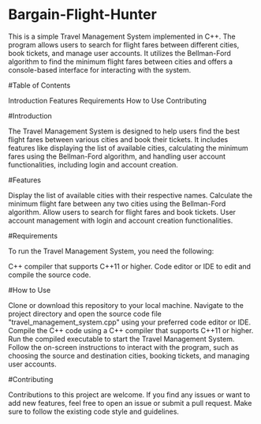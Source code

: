 # Bargain-Flight-Hunter

This is a simple Travel Management System implemented in C++. The program allows users to search for flight fares between different cities, book tickets, and manage user accounts. It utilizes the Bellman-Ford algorithm to find the minimum flight fares between cities and offers a console-based interface for interacting with the system.

#Table of Contents

Introduction
Features
Requirements
How to Use
Contributing


#Introduction


The Travel Management System is designed to help users find the best flight fares between various cities and book their tickets. It includes features like displaying the list of available cities, calculating the minimum fares using the Bellman-Ford algorithm, and handling user account functionalities, including login and account creation.

#Features


Display the list of available cities with their respective names.
Calculate the minimum flight fare between any two cities using the Bellman-Ford algorithm.
Allow users to search for flight fares and book tickets.
User account management with login and account creation functionalities.

#Requirements


To run the Travel Management System, you need the following:

C++ compiler that supports C++11 or higher.
Code editor or IDE to edit and compile the source code.

#How to Use


Clone or download this repository to your local machine.
Navigate to the project directory and open the source code file "travel_management_system.cpp" using your preferred code editor or IDE.
Compile the C++ code using a C++ compiler that supports C++11 or higher.
Run the compiled executable to start the Travel Management System.
Follow the on-screen instructions to interact with the program, such as choosing the source and destination cities, booking tickets, and managing user accounts.

#Contributing


Contributions to this project are welcome. If you find any issues or want to add new features, feel free to open an issue or submit a pull request. Make sure to follow the existing code style and guidelines.
